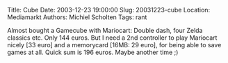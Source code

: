 Title: Cube
Date: 2003-12-23 19:00:00
Slug: 20031223-cube
Location: Mediamarkt
Authors: Michiel Scholten
Tags: rant

<p>Almost bought a Gamecube with Mariocart: Double dash, four Zelda classics etc. Only 144 euros. But I need a 2nd controller to play Mariocart nicely [33 euro] and a memorycard [16MB: 29 euro], for being able to save games at all. Quick sum is 196 euros. Maybe another time ;)</p>